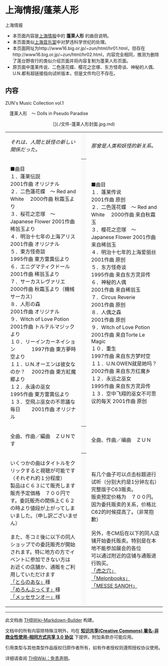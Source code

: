 # 上海情报/蓬莱人形

<!-- source html: G:\repos\THBWiki-Markdown-Builder\THBWikiMarkdown\Temp\main\b\bf\ns0%3A%E4%B8%8A%E6%B5%B7%E6%83%85%E6%8A%A5%2F%E8%93%AC%E8%8E%B1%E4%BA%BA%E5%BD%A2.html -->

上海情报

- 本页面内容是[上海情报](./上海情报.md)中的 **蓬莱人形** 的曲目说明。
- 本页面类似[上海音乐室](./上海音乐室.md)中对梦违科学世纪的处理。
- 本页面网址为http://www16.big.or.jp/~zun/html/hr01.html，但存在http://www16.big.or.jp/~zun/html/hr02.html，内容完全相同，推测为删除了莲台野夜行的类似介绍页面并将内容复制为蓬莱人形页面。
- 原页面中蓬莱传说、二色莲花蝶、樱花之恋塚、东方怪奇谈、神秘的人偶、U.N.都有超链接指向试听版本，但是文件均已不存在。


## 内容
  
ZUN's Music Collection vol.1  

　蓬莱人形　～ Dolls in Pseudo Paradise 
  

<center>[](./文件-蓬莱人形封面.jpg.md)</center>

<table>


<tbody><tr>
<td class="jadef" width="50%" lang="ja" style="border-right:none; padding-left:1em;">
<p><i>それは、人間と妖怪の新しい関係だった。</i>
</p>
</td>
<th style="background:#f9f9f9; border-left:none">
</th>
<td class="zhdef" width="50%" style="padding-left:1em;">
<p><i>那曾是人类和妖怪的新关系。</i>
</p>
</td></tr>
<tr>
<td class="jadef" width="50%" lang="ja" style="border-right:none; padding-left:1em;">
<div class="poem">
<p>■曲目<br>
１．蓬莱伝説　　　　　　　　　　　 2001作曲 オリジナル<br>
２．二色蓮花蝶　～ Red and White　 2000作曲 秋霜玉より<br>
３．桜花之恋塚　～ Japanese Flower 2001作曲 稀翁玉より<br>
４．明治十七年の上海アリス　　　 　2001作曲 オリジナル<br>
５．東方怪奇談　　　　　　　　　 　1995作曲 東方霊異伝より<br>
６．エニグマティクドール　　　　 　2001作曲 稀翁玉より<br>
７．サーカスレヴァリエ　　　　 　　2000作曲 秋霜玉より（機械サーカス）<br>
８．人形の森　　　　　　　　　 　　2001作曲 オリジナル<br>
９．Witch of Love Potion　　　 　　2001作曲 トルテルマジックより<br>
１０．リーインカーネイション　 　　1997作曲 東方夢時空より<br>
１１．U.N.オーエンは彼女なのか？　 2002作曲 東方紅魔郷より<br>
１２．永遠の巫女　　　　　　　　　 1995作曲 東方霊異伝より<br>
１３．空飛ぶ巫女の不思議な毎日　　 2001作曲 オリジナル
</p>
</div>
</td>
<th style="background:#f9f9f9; border-left:none">
</th>
<td class="zhdef" width="50%" style="padding-left:1em;">
<div class="poem">
<p>■曲目<br>
１．蓬莱传说　　　　　　　　　　　 2001作曲 原创<br>
２．二色莲花蝶　～ Red and White　 2000作曲 来自秋霜玉<br>
３．樱花之恋塚　～ Japanese Flower 2001作曲 来自稀翁玉<br>
４．明治十七年的上海爱丽丝　　　 　2001作曲 原创<br>
５．东方怪奇谈　　　　　　　　　 　1995作曲 来自东方灵异传<br>
６．神秘的人偶　　　　　　　　　 　2001作曲 来自稀翁玉<br>
７．Circus Reverie　　　　　　　　　 　2001作曲 原创<br>
８．人偶之森　　　　　　　　　 　　2001作曲 原创<br>
９．Witch of Love Potion　　　 　　2001作曲 来自Torte Le Magic<br>
１０．重生　　　　　　　　　　 　　1997作曲 来自东方梦时空<br>
１１．U.N.OWEN就是她吗？　　　 　　2002作曲 来自东方红魔乡<br>
１２．永远之巫女　　　　　　　　　 1995作曲 来自东方灵异传<br>
１３．空中飞翔的巫女不可思议的每天 2001作曲 原创
</p>
</div>
</td></tr>
<tr>
<td class="jadef" width="50%" lang="ja" style="border-right:none; padding-left:1em;">
<p>全曲、作曲／編曲　ＺＵＮです
</p>
</td>
<th style="background:#f9f9f9; border-left:none">
</th>
<td class="zhdef" width="50%" style="padding-left:1em;">
<p>全曲、作曲／编曲　ＺＵＮ
</p>
</td></tr>
<tr>
<td class="jadef" width="50%" lang="ja" style="border-right:none; padding-left:1em;">
<div class="poem">
<p>いくつかの曲はタイトルをクリックすると視聴が可能です（それぞれ約１分程度）<br>
製品はＣ６３にて販売します<br>
販売予定価格　７００円です。委託販売の関係上Ｃ６２の時より値段が上がってしまいました。（申し訳ございません）<br>
<br>
また、冬コミ後に以下の同人ショップでの委託販売が開始されます。特に地方の方でイベントに参加できない方は<br>
お近くの店舗か、通販をご利用していただけます<br>
<a rel="nofollow" class="external text" href="http://www.toranoana.co.jp/">「とらのあな」</a>様<br>
<a rel="nofollow" class="external text" href="http://www.messe-sanoh.co.jp/">「めろんぶっくす」</a>様<br>
<a rel="nofollow" class="external text" href="https://www.melonbooks.co.jp/">「メッセサンオー」</a>様
</p>
</div>
</td>
<th style="background:#f9f9f9; border-left:none">
</th>
<td class="zhdef" width="50%" style="padding-left:1em;">
<div class="poem">
<p>有几个曲子可以点击标题进行试听（分别大约是1分钟左右）<br>
完整版于C63贩卖。<br>
贩卖预定价格为　７００円。因为委托贩卖的关系，价格比C62的时候提高了。（非常抱歉）<br>
<br>
另外，冬CM后在以下的同人店铺开始委托贩卖。特别是在本地不能参加展会的各位<br>
可以通过附近的店铺与通贩进行购买。<br>
<a rel="nofollow" class="external text" href="http://www.toranoana.co.jp/">「虎之穴」</a><br>
<a rel="nofollow" class="external text" href="http://www.messe-sanoh.co.jp/">「Melonbooks」</a><br>
<a rel="nofollow" class="external text" href="https://www.melonbooks.co.jp/">「MESSE SANOH」</a>
</p>
</div>
</td>
</tr>
</tbody></table>






---

此文档由 [THBWiki-Markdown-Builder](https://github.com/Delsin-Yu/THBWiki-Markdown-Builder) 构建。

文档中的所有内容除特殊注明外，均在 [**知识共享(Creative Commons) 署名-非商业性使用-相同方式共享 3.0 协议**](https://creativecommons.org/licenses/by-sa/3.0/deed.zh-hans) 下提供，附加条款亦可能应用。

引用类型与其他类型作品版权归原作者所有，如有作者授权则遵照授权协议使用。

详细请查阅 [THBWiki：免责声明](https://thbwiki.cc/THBWiki:%E5%85%8D%E8%B4%A3%E5%A3%B0%E6%98%8E)。

